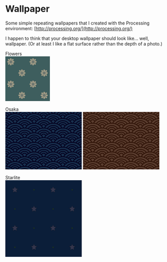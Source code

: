 Wallpaper
=========

Some simple repeating wallpapers that I created with the Processing environment: [http://processing.org/](http://processing.org/)

I happen to think that your desktop wallpaper should look like... well, wallpaper.
(Or at least I like a flat surface rather than the depth of a photo.)

Flowers<br/>
![Flowers](flowers/flowers.png?raw=true)

Osaka<br/>
![Osaka Blue](osaka/osaka-blue.png?raw=true) ![Osaka Brown](osaka/osaka-brown.png?raw=true)

Starlite<br/>
![Starlite](starlite/starlite.png?raw=true)

